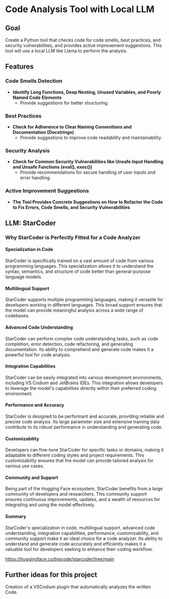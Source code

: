 # Code Analysis Tool with Local LLM

## Goal
Create a Python tool that checks code for code smells, best practices, and security vulnerabilities, and provides active improvement suggestions. This tool will use a local LLM like Llama to perform the analysis.

## Features

### Code Smells Detection
- **Identify Long Functions, Deep Nesting, Unused Variables, and Poorly Named Code Elements**
  - Provide suggestions for better structuring.

### Best Practices
- **Check for Adherence to Clear Naming Conventions and Documentation (Docstrings)**
  - Provide suggestions to improve code readability and maintainability.

### Security Analysis
- **Check for Common Security Vulnerabilities like Unsafe Input Handling and Unsafe Functions (eval(), exec())**
  - Provide recommendations for secure handling of user inputs and error handling.

### Active Improvement Suggestions
- **The Tool Provides Concrete Suggestions on How to Refactor the Code to Fix Errors, Code Smells, and Security Vulnerabilities**


## LLM: StarCoder

### Why StarCoder is Perfectly Fitted for a Code Analyzer

#### Specialization in Code
StarCoder is specifically trained on a vast amount of code from various programming languages. This specialization allows it to understand the syntax, semantics, and structure of code better than general-purpose language models.

#### Multilingual Support
StarCoder supports multiple programming languages, making it versatile for developers working in different languages. This broad support ensures that the model can provide meaningful analysis across a wide range of codebases.

#### Advanced Code Understanding
StarCoder can perform complex code understanding tasks, such as code completion, error detection, code refactoring, and generating documentation. Its ability to comprehend and generate code makes it a powerful tool for code analysis.

#### Integration Capabilities
StarCoder can be easily integrated into various development environments, including VS Codium and JetBrains IDEs. This integration allows developers to leverage the model's capabilities directly within their preferred coding environment.

#### Performance and Accuracy
StarCoder is designed to be performant and accurate, providing reliable and precise code analysis. Its large parameter size and extensive training data contribute to its robust performance in understanding and generating code.

#### Customizability
Developers can fine-tune StarCoder for specific tasks or domains, making it adaptable to different coding styles and project requirements. This customizability ensures that the model can provide tailored analysis for various use cases.

#### Community and Support
Being part of the Hugging Face ecosystem, StarCoder benefits from a large community of developers and researchers. This community support ensures continuous improvements, updates, and a wealth of resources for integrating and using the model effectively.

#### Summary
StarCoder's specialization in code, multilingual support, advanced code understanding, integration capabilities, performance, customizability, and community support make it an ideal choice for a code analyzer. Its ability to understand and generate code accurately and efficiently makes it a valuable tool for developers seeking to enhance their coding workflow.

https://huggingface.co/bigcode/starcoder/tree/main


## Further ideas for this project
Creation of a VSCodium plugin that automatically analyzes the written Code.
